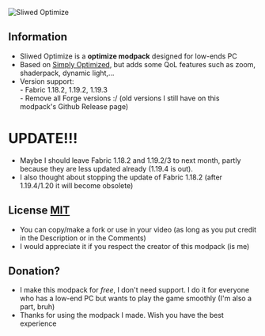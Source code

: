 ![Sliwed Optimize](https://i.imgur.com/QMe8yZj.png)

## Information
- Sliwed Optimize is a **optimize modpack** designed for low-ends PC
- Based on [Simply Optimized](https://modrinth.com/modpack/sop), but adds some QoL features such as zoom, shaderpack, dynamic light,...
- Version support:\
        - Fabric 1.18.2, 1.19.2, 1.19.3  
        - Remove all Forge versions :/ (old versions I still have on this modpack's Github Release page)
# UPDATE!!!
- Maybe I should leave Fabric 1.18.2 and 1.19.2/3 to next month, partly because they are less updated already (1.19.4 is out).
- I also thought about stopping the update of Fabric 1.18.2 (after 1.19.4/1.20 it will become obsolete)
## License [MIT](https://cdn.modrinth.com/licenses/mit.txt)
- You can copy/make a fork or use in your video (as long as you put credit in the Description or in the Comments)
- I would appreciate it if you respect the creator of this modpack (is me)
## Donation?
- I make this modpack for _free_, I don't need support. I do it for everyone who has a low-end PC but wants to play the game smoothly (I'm also a part, bruh)
- Thanks for using the modpack I made. Wish you have the best experience

